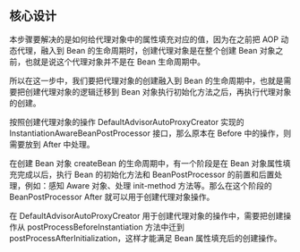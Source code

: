 ## 核心设计

本步骤要解决的是如何给代理对象中的属性填充对应的值，因为在之前把 AOP 动态代理，融入到 Bean 的生命周期时，创建代理对象是在整个创建 Bean 对象之前，也就是说这个代理对象并不是在 Bean 生命周期中。

所以在这一步中，我们要把代理对象的创建融入到 Bean 的生命周期中，也就是需要把创建代理对象的逻辑迁移到 Bean 对象执行初始化方法之后，再执行代理对象的创建。

按照创建代理对象的操作 DefaultAdvisorAutoProxyCreator 实现的 InstantiationAwareBeanPostProcessor 接口，那么原本在 Before 中的操作，则需要放到 After 中处理。

在创建 Bean 对象 createBean 的生命周期中，有一个阶段是在 Bean 对象属性填充完成以后，执行 Bean 的初始化方法和 BeanPostProcessor 的前置和后置处理，例如：感知 Aware 对象、处理 init-method 方法等。那么在这个阶段的 BeanPostProcessor After 就可以用于创建代理对象操作。

在 DefaultAdvisorAutoProxyCreator 用于创建代理对象的操作中，需要把创建操作从 postProcessBeforeInstantiation 方法中迁到 postProcessAfterInitialization，这样才能满足 Bean 属性填充后的创建操作。